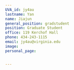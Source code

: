 ```yaml
---
UVA_id: jy4au
lastname: Yan
name: Jiajun
general_position: gradstudent
position: Graduate Student
office: 119 Kerchof Hall
phone: 434-243-1115
email: jy4au@virginia.edu
image:
personal_page:


---
```

